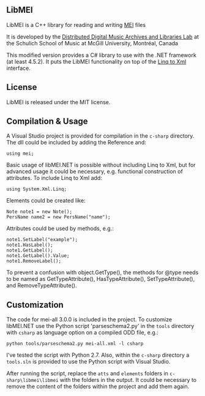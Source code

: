LibMEI
------

LibMEI is a C++ library for reading and writing [MEI](http://music-encoding.org) files

It is developed by the [Distributed Digital Music Archives and Libraries Lab](http://ddmal.music.mcgill.ca/)
at the Schulich School of Music at McGill University, Montréal, Canada

This modified version provides a C# library to use with the .NET framework (at least 4.5.2). It puts the LibMEI functionality on top of the [Linq to Xml](https://docs.microsoft.com/en-us/dotnet/csharp/programming-guide/concepts/linq/linq-to-xml) interface.


License
-------
LibMEI is released under the MIT license.

Compilation & Usage
-------------------

A Visual Studio project is provided for compilation in the `c-sharp` directory.
The dll could be included by adding the Reference and: 
```
using mei;
```

Basic usage of libMEI.NET is possible without including Linq to Xml, but for advanced usage it could be necessary, e.g. functional construction of attributes.
To include Linq to Xml add:
```
using System.Xml.Linq;
```

Elements could be created like:
```
Note note1 = new Note();
PersName name2 = new PersName("name");
```

Attributes could be used by methods, e.g.:
```
note1.SetLabel("example");
note1.HasLabel();
note1.GetLabel();
note1.GetLabel().Value;
note1.RemoveLabel();
```

To prevent a confusion with object.GetType(), the methods for @type needs to be named as GetTypeAttribute(), HasTypeAttribute(), SetTypeAttribute(), and RemoveTypeAttribute().

Customization
-------------

The code for mei-all 3.0.0 is included in the project. 
To customize libMEI.NET use the Python script 'parseschema2.py' in the `tools` directory with `csharp` as language option on a compiled ODD file, e.g.:
```
python tools/parseschema2.py mei-all.xml -l csharp
```
I've tested the script with Python 2.7.
Also, within the `c-sharp` directory a `tools.sln` is provided to use the Python script with Visual Studio.

After running the script, replace the `atts` and `elements` folders in `c-sharp\libmei\libmei` with the folders in the output. It could be necessary to remove the content of the folders within the project and add them again.
